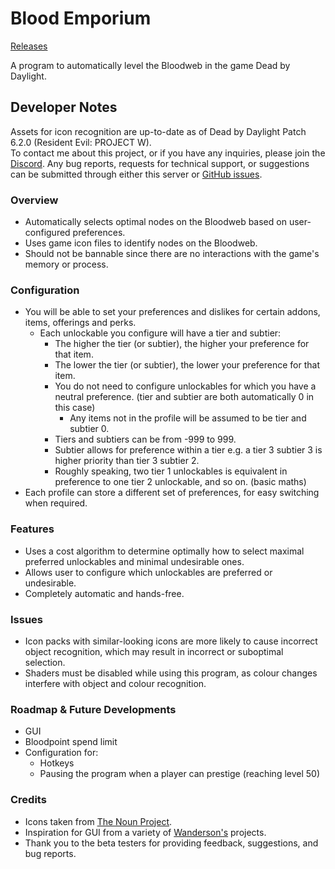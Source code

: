 # Blood Emporium
[Releases](https://github.com/IIInitiationnn/BloodEmporium/releases)

A program to automatically level the Bloodweb in the game Dead by Daylight.

## Developer Notes
Assets for icon recognition are up-to-date as of Dead by Daylight Patch 6.2.0 (Resident Evil: PROJECT W).\
To contact me about this project, or if you have any inquiries, please join the [Discord](https://discord.gg/bGdJTnF2hr).
Any bug reports, requests for technical support, or suggestions can be submitted through either this server or
[GitHub issues](https://github.com/IIInitiationnn/BloodEmporium/issues).

### Overview
- Automatically selects optimal nodes on the Bloodweb based on user-configured preferences.
- Uses game icon files to identify nodes on the Bloodweb.
- Should not be bannable since there are no interactions with the game's memory or process.

### Configuration
- You will be able to set your preferences and dislikes for certain addons, items, offerings and perks.
  - Each unlockable you configure will have a tier and subtier:
    - The higher the tier (or subtier), the higher your preference for that item.
    - The lower the tier (or subtier), the lower your preference for that item.
    - You do not need to configure unlockables for which you have a neutral preference.
    (tier and subtier are both automatically 0 in this case)
      - Any items not in the profile will be assumed to be tier and subtier 0.
    - Tiers and subtiers can be from -999 to 999.
    - Subtier allows for preference within a tier e.g. a tier 3 subtier 3 is higher priority than tier 3 subtier 2.
    - Roughly speaking, two tier 1 unlockables is equivalent in preference to one tier 2 unlockable, and so on.
    (basic maths)
- Each profile can store a different set of preferences, for easy switching when required.

### Features
- Uses a cost algorithm to determine optimally how to select maximal preferred unlockables and minimal undesirable ones.
- Allows user to configure which unlockables are preferred or undesirable.
- Completely automatic and hands-free.

### Issues
- Icon packs with similar-looking icons are more likely to cause incorrect object recognition, which may result in
  incorrect or suboptimal selection.
- Shaders must be disabled while using this program, as colour changes interfere with object and colour recognition.

### Roadmap & Future Developments
- GUI
- Bloodpoint spend limit
- Configuration for:
  - Hotkeys
  - Pausing the program when a player can prestige (reaching level 50)

### Credits
- Icons taken from [The Noun Project](https://thenounproject.com/).
- Inspiration for GUI from a variety of [Wanderson's](https://www.youtube.com/WandersonIsMe) projects.
- Thank you to the beta testers for providing feedback, suggestions, and bug reports.